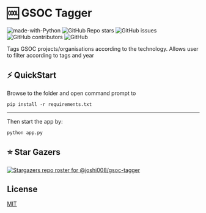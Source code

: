 # 🆒 GSOC Tagger

![made-with-Python](https://img.shields.io/badge/Python-blue?&labelColor=grey&label=Built%20with&style=for-the-badge)
![GitHub Repo stars](https://img.shields.io/github/stars/joshi008/gsoc-tagger?style=for-the-badge)
![GitHub issues](https://img.shields.io/github/issues-raw/joshi008/gsoc-tagger?style=for-the-badge)
![GitHub contributors](https://img.shields.io/github/contributors/joshi008/gsoc-tagger?color=green&style=for-the-badge)
![GitHub](https://img.shields.io/github/license/joshi008/gsoc-tagger?style=for-the-badge)

Tags GSOC projects/organisations according to the technology. Allows user to filter according to tags and year

## ⚡ QuickStart 

Browse to the folder and open command prompt to 
```
pip install -r requirements.txt
```

--------
Then start the app by:
```
python app.py
```

## ⭐ Star Gazers

[![Stargazers repo roster for @joshi008/gsoc-tagger](https://reporoster.com/stars/joshi008/gsoc-tagger)](https://github.com/joshi008/gsoc-tagger/stargazers)



## License

[MIT](https://github.com/joshi008/gsoc-tagger/blob/main/LICENSE)
